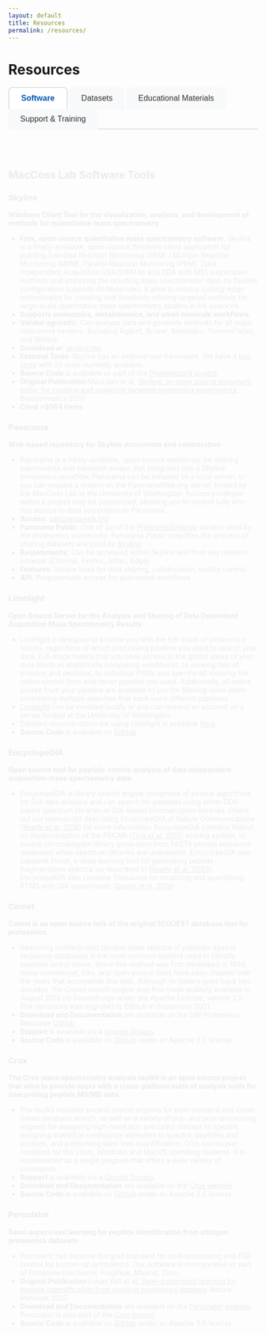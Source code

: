 ```yaml
---
layout: default
title: Resources
permalink: /resources/
---
```


# Resources

<div class="tab-container">
  <div class="tab-navigation">
    <button class="tab-button active" onclick="openTab(event, 'software')">Software</button>
    <button class="tab-button" onclick="openTab(event, 'datasets')">Datasets</button>
    <button class="tab-button" onclick="openTab(event, 'educational')">Educational Materials</button>
    <button class="tab-button" onclick="openTab(event, 'support')">Support & Training</button>
  </div>

  <div id="software" class="tab-content active">
    <div markdown="1">

## MacCoss Lab Software Tools

### Skyline
**Windows Client Tool for the visualization, analysis, and development of methods for quantitative mass spectrometry**
- **Free, open-source quantitative mass spectrometry software.** Skyline is a freely-available, open-source Windows client application for building Selected Reaction Monitoring (SRM) / Multiple Reaction Monitoring (MRM), Parallel Reaction Monitoring (PRM), Data Independent Acquisition (DIA/SWATH) and DDA with MS1 quantitative methods and analyzing the resulting mass spectrometer data. Its flexible configuration supports All Molecules. It aims to employ cutting-edge technologies for creating and iteratively refining targeted methods for large-scale quantitative mass spectrometry studies in life sciences.
- **Supports proteomics, metabolomics, and small molecule workflows.**
- **Vendor agnostic.** Can analyze data and generate methods for all major instrument vendors. Including Agilent, Bruker, Shimadzu, ThermoFisher, and Waters.
- **Download at**: [skyline.ms](https://skyline.ms/skyline.url)
- **External Tools**: Skyline has an external tool framework. We have a [tool store](http://skyline.ms/tools.url) with 20 tools currently available.
- **Source Code** is available as part of the [Proteowizard project](https://github.com/ProteoWizard/pwiz).
- **Original Publication** MacLean et al, [Skyline: an open source document editor for creating and analyzing targeted proteomics experiments](https://academic.oup.com/bioinformatics/article/26/7/966/212410), *Bioinformatics* 2010
- **Cited >5064 times**

### Panorama
**Web-based repository for Skyline documents and colaboration**
- Panorama is a freely-available, open-source webserver for sharing experiments and validated assays that integrates into a Skyline proteomics workflow. Panorama can be installed on a local server, or you can request a project on the PanoramaWeb.org server, hosted by the MacCoss Lab at the University of Washington. Access privileges within a project may be customized, allowing you to control fully who has access to data you publish to Panorama.
- **Access**: [panoramaweb.org](https://panoramaweb.org)
- **Panorama Public**: One of six of the [ProteomeXchange](https://www.proteomexchange.org/) servers used by the proteomics community. Panorama Public simplifies the process of sharing datasets analyzed by [Skyline](https://skyline.ms/skyline.url).
- **Requirements**: Can be accessed within Skyline and from any modern browser (Chrome, Firefox, Safari, Edge)
- **Features**: Unique tools for data sharing, collaboration, quality control
- **API**: Programmatic access for automated workflows

### Limelight
**Open Source Server for the Analysis and Sharing of Data Dependent Acquisition Mass Spectrometry Results**
- Limelight is designed to provide you with the full-stack of proteomics results, regardless of which processing pipeline you used to search your data. Full-stack means that you have access to the global views of your data (such as statistically comparing conditions), to viewing lists of proteins and peptides, to individual PSMs and spectra–all showing the native scores from whichever pipeline you used. Additionally, all native scores from your pipeline are available to you for filtering–even when contrasting multiple searches that each used different pipelines.
- [Limelight](https://limelight.yeastrc.org/limelight/) can be installed locally or you can request an account on a server hosted at the University of Washington.
- Detailed documentation for using Limelight is available [here](https://limelight-ms.readthedocs.io/en/latest/#).
- **Source Code** is available on [GitHub](https://github.com/yeastrc/limelight-core).

### EncyclopeDIA
**Open source tool for peptide-centric analysis of data independent acquisition-mass spectrometry data**
- EncyclopeDIA is library search engine comprised of several algorithms for DIA data analysis and can search for peptides using either DDA-based spectrum libraries or DIA-based chromatogram libraries. Check out our manuscript describing EncyclopeDIA at Nature Communications ([Searle et al, 2018](https://www.nature.com/articles/s41467-018-07454-w)) for more information. EncyclopeDIA contains Walnut, an implementation of the PECAN ([Ting et al, 2017](https://www.nature.com/articles/nmeth.4390)) scoring system, to enable chromatogram library generation from FASTA protein sequence databases when spectrum libraries are unavailable. EncyclopeDIA also supports Prosit, a deep learning tool for generating peptide fragmentation spectra, as described in ([Searle et al, 2020](https://www.nature.com/articles/s41467-020-15346-1)). EncyclopeDIA also contains Thesaurus for localizing and quantifying PTMS with DIA experiments ([Searle et al, 2019]((https://www.nature.com/articles/s41592-019-0498-4)))

### Comet
**Comet is an open source fork of the original SEQUEST database tool for proteomics**
- Searching uninterpreted tandem mass spectra of peptides against sequence databases is the most common method used to identify peptides and proteins. Since this method was first developed in 1993, many commercial, free, and open source tools have been created over the years that accomplish this task. Although its history goes back two decades, the Comet search engine was first made publicly available in August 2012 on SourceForge under the Apache License, version 2.0. The repository was migrated to GitHub in September 2021.
- **Download and Documentation** are available on the UW Proteomics Resource [Github](https://uwpr.github.io/Comet/).
- **Support** is available via a [Google Groups](https://groups.google.com/g/comet-ms).
- **Source Code** is available on [GitHub](https://github.com/UWPR/Comet) under an Apache 2.0 license

### Crux
**The Crux mass spectrometry analysis toolkit is an open source project that aims to provide users with a cross-platform suite of analysis tools for interpreting peptide MS/MS data.**
- The toolkit includes several search engines for both standard and cross-linked database search, as well as a variety of pre- and post-processing engines for assigning high-resolution precursor masses to spectra, assigning statistical confidence estimates to spectra, peptides and proteins, and performing label free quantification. Crux comes pre-complied for the Linux, Windows and MacOS operating systems. It is implemented as a single program that offers a wide variety of commands.
- **Support** is available via a [Google Groups](https://groups.google.com/g/crux-users).
- **Download and Documentation** are available on the [Crux website](https://crux.ms/).
- **Source Code** is available on [GitHub](https://github.com/crux-toolkit/crux-toolkit) under an Apache 2.0 license

### Percolator
**Semi-supervised learning for peptide identification from shotgun proteomics datasets**
- Percolator has become the gold standard for post-processing and FDR control for bottom-up proteomics. Our software is incorporated as part of Proteome Discoverer, FragPipe, Mascot, Crux, 
- **Original Publication** Lukas Käll et al, [Semi-supervised learning for peptide indentification from shotgun proteomics datasets](https://www.nature.com/articles/nmeth1113) *Nature Methods* 2007
- **Download and Documentation** are available on the [Percolator website](http://percolator.ms/). Percolator is also part of the [Crux project](https://crux.ms/).
- **Source Code** is available on [GitHub](https://github.com/crux-toolkit/crux-toolkit) under an Apache 2.0 license.


</div>
</div>

  <div id="datasets" class="tab-content">
    <div markdown="1">

## Public Datasets on [Panorama Public](http://panoramaweb.org/public.url)

**We have made available a number of mass spectrometry datasets on Panorama Public**

**[Browse all MacCoss Lab datasets on Panorama Public →](https://panoramaweb.org/project/Panorama%20Public/begin.view#searchTab:expSearchPanel?Targeted%20MS%20Experiment%20List.authors~containsoneof=MacCoss&)**

*The following are highlighted datasets organized by research area:*

#### Recent Method Development & Instrumentation (2024-2025)

- **[Development of highly multiplex targeted proteomics assays in biofluids using a nominal mass ion trap mass spectrometer](https://panoramaweb.org/project/Panorama%20Public/begin.view#searchTab:expSearchPanel?Targeted%20MS%20Experiment%20List.title~contains=Development%20of%20highly%20multiplex%20targeted%20proteomics%20assays%20in%20biofluids%20using%20a%20nominal%20mass%20ion%20trap%20mass%20spectrometer)** - Development of novel targeted proteomics methods for biofluids analysis (PXD065471)
- **[Evaluation of a modified Orbitrap Astral Zoom prototype for quantitative proteomics - Beyond identification lists](https://panoramaweb.org/project/Panorama%20Public/begin.view#searchTab:expSearchPanel?Targeted%20MS%20Experiment%20List.title~contains=Evaluation%20of%20a%20modified%20Orbitrap%20Astral%20Zoom%20prototype%20for%20quantitative%20proteomics)** - Comprehensive evaluation of next-generation mass spectrometry instrumentation for quantitative proteomics (PXD064536)
- **[Tutorials on How to Use PRM Conductor, a Skyline External Tool](https://panoramaweb.org/project/Panorama%20Public/begin.view#searchTab:expSearchPanel?Targeted%20MS%20Experiment%20List.title~contains=Tutorials%20on%20How%20to%20Use%20PRM%20Conductor)** - Educational materials and workflows for parallel reaction monitoring using Skyline external tools
- **[Carafe enables high quality in silico spectral library generation for data-independent acquisition proteomics](https://panoramaweb.org/project/Panorama%20Public/begin.view#searchTab:expSearchPanel?Targeted%20MS%20Experiment%20List.title~contains=Carafe%20enables%20high%20quality%20in%20silico%20spectral%20library%20generation)** - Deep learning approach for high-quality in silico spectral libraries for DIA proteomics (PXD056793)
- **[Characterization of Stellar MS](https://panoramaweb.org/project/Panorama%20Public/begin.view#searchTab:expSearchPanel?Targeted%20MS%20Experiment%20List.title~contains=Characterization%20of%20Stellar%20MS)** - Complete characterization and benchmarking of the Stellar mass spectrometer platform (PXD052734)

#### Data Analysis & Computational Methods
- **[DIA to inform Triple Quad Assay development](https://panoramaweb.org/project/Panorama%20Public/begin.view#searchTab:expSearchPanel?Targeted%20MS%20Experiment%20List.title~contains=DIA%20to%20inform%20Triple%20Quad%20Assay%20development)** - Workflow for using data-independent acquisition to inform targeted assay development (PXD059611)
- **[A transformer model for de novo sequencing of data-independent acquisition mass spectrometry data](https://panoramaweb.org/project/Panorama%20Public/begin.view#searchTab:expSearchPanel?Targeted%20MS%20Experiment%20List.title~contains=A%20transformer%20model%20for%20de%20novo%20sequencing)** - AI-powered peptide sequencing from data-independent acquisition data (PXD053291)
- **[A framework for quality control in quantitative proteomics](https://panoramaweb.org/project/Panorama%20Public/begin.view#searchTab:expSearchPanel?Targeted%20MS%20Experiment%20List.title~contains=A%20framework%20for%20quality%20control%20in%20quantitative%20proteomics)** - Comprehensive guidelines and datasets for proteomics quality control (PXD051318)
- **[Dynamic DIA with real-time alignment](https://panoramaweb.org/project/Panorama%20Public/2023/MacCoss_DynamicDIA/begin.view?)** - Advanced data acquisition strategies for improved proteomics workflows (PXD038508)

#### Clinical & Biomedical Applications
- **[Detection and Quantification of Drug-Protein Adducts in Human Liver](https://panoramaweb.org/project/Panorama%20Public/begin.view#searchTab:expSearchPanel?Targeted%20MS%20Experiment%20List.title~contains=Detection%20and%20Quantification%20of%20Drug-Protein%20Adducts)** - Novel methods for identifying covalent protein modifications from drug metabolism (PXD054246)
- **[Alzheimer's disease proteomics datasets](https://panoramaweb.org/project/Panorama%20Public/2024/MacCoss_AlzheimersProteomics/begin.view?)** - Multiple studies including peptide-centric quantitative proteomics for AD assessment (PXD034525, PXD025668)
- **[Apolipoprotein E isoform quantification](https://panoramaweb.org/project/Panorama%20Public/2023/MacCoss_ApoEIsoforms/begin.view?)** - Metrologically traceable measurements in cerebrospinal fluid (PXD038803)
- **[Mag-Net plasma proteome enrichment](https://panoramaweb.org/project/Panorama%20Public/2023/MacCoss_MagNetPlasma/begin.view?)** - Extracellular vesicle enrichment for enhanced plasma proteomics coverage (PXD042947)

#### Aging & Disease Research
- **[AD-BXD Mouse Hippocampus Proteomics](https://panoramaweb.org/project/Panorama%20Public/begin.view#searchTab:expSearchPanel?Targeted%20MS%20Experiment%20List.title~contains=AD-BXD%20Mouse%20Hippocampus%20Proteomics)** - Comprehensive proteomics datasets from AD-BXD mouse models investigating hippocampus (PXD045425)
- **[AD-BXD Mouse PreFrontal Cortex Proteomics](https://panoramaweb.org/project/Panorama%20Public/begin.view#searchTab:expSearchPanel?Targeted%20MS%20Experiment%20List.title~contains=AD-BXD%20Mouse%20PreFrontal%20Cortex%20Proteomics)** - Comprehensive proteomics datasets from AD-BXD mouse models investigating prefrontal cortex (PXD045403)
- **[Mouse Skeletal Muscle Sarcopenia](https://panoramaweb.org/project/Panorama%20Public/begin.view#searchTab:expSearchPanel?Targeted%20MS%20Experiment%20List.title~contains=Mouse%20Skeletal%20Muscle%20Sarcopenia)** - Proteomics analysis of age-related muscle changes in mouse models (PXD048723)
- **[Mouse heart aging studies](https://panoramaweb.org/project/Panorama%20Public/2023/MacCoss_MouseHeartAging/begin.view?)** - Age-related proteome and acetylome changes with therapeutic interventions (PXD027458, PXD024247)
- **[Drosophila aging metabolomics](https://panoramaweb.org/project/Panorama%20Public/2023/MacCoss_DrosophilaAging/begin.view?)** - Metabolome changes as biomarkers of aging in fruit fly models

#### Analytical Method Validation
- **[Evaluation of Linearity, Lower Limit of Measurement Interval and Imprecision](https://panoramaweb.org/project/Panorama%20Public/begin.view#searchTab:expSearchPanel?Targeted%20MS%20Experiment%20List.title~contains=Evaluation%20of%20Linearity)** - LC-MS/MS method validation for peptide hormone analysis (PXD041410)
- **[FAIMS vs. quadrupole gas phase fractionation](https://panoramaweb.org/project/Panorama%20Public/2023/MacCoss_FAIMSvsQuadrupole/begin.view?)** - Comparative analysis of peptide separation techniques (PXD043458)
- **[Astral mass analyzer evaluation](https://panoramaweb.org/project/Panorama%20Public/2023/MacCoss_AstralEvaluation/begin.view?)** - Performance assessment for data-independent acquisition proteomics (PXD042704)
- **[Matrix-matched calibration curves](https://panoramaweb.org/project/Panorama%20Public/2022/MacCoss_MatrixMatchedCalibration/begin.view?)** - Standardization approaches for quantitative proteomics (PXD014815)

#### Large-Scale Community Resources
- **[LINCS phospho-proteomics datasets](https://panoramaweb.org/project/Panorama%20Public/2022/MacCoss_LINCSPhosphoproteomics/begin.view?)** - Chemical perturbation studies across multiple cell lines and conditions (PXD017458, PXD017459)
- **[Cancer proteomics inter-laboratory study](https://panoramaweb.org/project/Panorama%20Public/2022/MacCoss_CancerProteomics/begin.view?)** - Large-scale validation of multiplexed peptide assays for cancer biomarkers (>54 datasets)
- **[System suitability protocols](https://panoramaweb.org/project/Panorama%20Public/2021/MacCoss_SystemSuitability/begin.view?)** - Multi-site evaluation of LC-MRM-MS instrument performance standards (PXD010535)

#### Software & Workflow Development
- **[Skyline Batch processing](https://panoramaweb.org/project/Panorama%20Public/2022/MacCoss_SkylineBatch/begin.view?)** - User-friendly interfaces for high-throughput proteomics analysis (PXD029665, PXD029663)
- **[Limelight data sharing](https://panoramaweb.org/project/Panorama%20Public/2022/MacCoss_LimelightDataSharing/begin.view?)** - Open-source platforms for mass spectrometry data visualization and collaboration
- **[Small molecule analysis with Skyline](https://panoramaweb.org/project/Panorama%20Public/2021/MacCoss_SmallMoleculeSkyline/begin.view?)** - Metabolomics and lipidomics workflows using Skyline software

#### Specialized Applications
- **[Cross-linking mass spectrometry](https://panoramaweb.org/project/Panorama%20Public/2023/MacCoss_CrosslinkingMS/begin.view?)** - Protein-protein interaction studies using chemical cross-linking (PXD030871)
- **[Ion mobility spectrometry integration](https://panoramaweb.org/project/Panorama%20Public/2021/MacCoss_IonMobility/begin.view?)** - Multi-dimensional separation techniques for enhanced analysis (PXD010650)
- **[Post-translational modification analysis](https://panoramaweb.org/project/Panorama%20Public/2022/MacCoss_PTMAnalysis/begin.view?)** - Comprehensive PTM characterization in various biological systems
- **[Grizzly bear serum proteomics](https://panoramaweb.org/project/Panorama%20Public/2021/MacCoss_GrizzlyBearSerum/begin.view?)** - Wildlife proteomics applications demonstrating method versatility (PXD023555)

*All datasets include processed results as Skyline documents and raw datafiles. Many datasets are paired with published manuscripts.*

</div>
</div>

  <div id="educational" class="tab-content">
    <div markdown="1">

## Educational Materials
### Useful Mass Spectrometry Information
- **[UWPR LC-MS Tips and Tricks](https://proteomicsresource.washington.edu/protocols05/)** -- A collection of URLs with LC-MS tricks, instrument setup, etc... *Definitely bookmark this page.* 
- **[UWPR Analysis Tools](https://proteomicsresource.washington.edu/protocols06/)** -- A collection of websites and tools for proteomics and mass spectrometry. 

### Skyline Webinars
**Interactive 90-minute tutorial webinars with Q&A sessions**

#### 2025
- **[#25: Comparing Acquisition Methods](https://skyline.ms/project/home/software/Skyline/events/2025%20Webinars/Webinar%2025/begin.view?)** (Jan 2025)

#### 2024
- **[#24: Skyline for Lipidomics](https://skyline.ms/project/home/software/Skyline/events/2024%20Webinars/Webinar%2024/begin.view?)** (Nov 2024)
- **[#23: Using Skyline Live Reports](https://skyline.ms/project/home/software/Skyline/events/2024%20Webinars/Webinar%2023/begin.view?)** (Sept 2024)

#### 2023 & 2021
- **[#22: Using DIA Data To Create SRM Methods](https://skyline.ms/project/home/software/Skyline/events/2023%20Webinars/Webinar%2022/begin.view?)** (Mar 2023)
- **[#21: Analysis of diaPASEF Data](https://skyline.ms/project/home/software/Skyline/events/2021%20Webinars/Webinar%2021/begin.view?)** (Dec 2021)
- **[#20: Using Skyline Batch for Large-Scale DIA](https://skyline.ms/project/home/software/Skyline/events/2021%20Webinars/Webinar%2020/begin.view?)** (July 2021)

#### 2020 & 2018
- **[#19: Ion Mobility Spectrum Filtering](https://skyline.ms/project/home/software/Skyline/events/2020%20Webinars/Webinar%2019/begin.view?)** (April 2020)
- **[#18: DIA Data Analysis Revisited](https://skyline.ms/project/home/software/Skyline/events/2020%20Webinars/Webinar%2018/begin.view?)** (April 2020)
- **[#17: PRM Method Dev and Data Analysis](https://skyline.ms/project/home/software/Skyline/events/2018%20Webinars/Webinar%2017/begin.view?)** (Jan 2018)

#### 2017 & 2016
- **[#16: Small Molecule Research](https://skyline.ms/project/home/software/Skyline/events/2017%20Webinars/Webinar%2016/begin.view?)** (Nov 2017)
- **[#15: Optimizing Large Scale DIA](https://skyline.ms/project/home/software/Skyline/events/2017%20Webinars/Webinar%2015/begin.view?)** (Apr 2017)
- **[#14: Large Scale DIA](https://skyline.ms/project/home/software/Skyline/events/2017%20Webinars/Webinar%2014/begin.view?)** (Jan 2017)

#### 2015
- **[#12: Isotope Labeled Standards](https://skyline.ms/project/home/software/Skyline/events/2015%20Webinars/Webinar%2012/begin.view?)** (Dec 2015)
- **[#11: Panorama and Panorama Public](https://skyline.ms/project/home/software/Skyline/events/2015%20Webinars/Webinar%2011/begin.view?)** (Oct 2015)
- **[#10: Working with Modifications](https://skyline.ms/project/home/software/Skyline/events/2015%20Webinars/Webinar%2010/begin.view?)** (Sep 2015)
- **[#9: PRM for PTM Studies](https://skyline.ms/project/home/software/Skyline/events/2015%20Webinars/Webinar%209/begin.view?)** (Aug 2015)

#### 2014
- **[#2: Jump Start DIA Analysis with DDA Data](https://skyline.ms/project/home/software/Skyline/events/2014%20Webinars/Webinar%202/begin.view?)** (Dec 2014)
- **[#1: Getting the Most Out of DDA Data](https://skyline.ms/project/home/software/Skyline/events/2014%20Webinars/Webinar%201/begin.view?)** (Nov 2014)

[**View all webinars**](https://skyline.ms/wiki/home/software/Skyline/page.view?name=webinars)

### Skyline Tutorials
**Hands-on tutorials with real data and step-by-step instructions**

#### Introductory
- **[Targeted Method Editing](https://skyline.ms/tutorial_method_edit.url)** (26 pages) - Learn the basics of creating and editing targeted methods
- **[Targeted Method Refinement](https://skyline.ms/tutorial_method_refine.url)** (28 pages) - Optimize your methods for better results
- **[Grouped Study Data Processing](https://skyline.ms/tutorial_grouped.url)** (70 pages) - Analyze grouped experimental data
- **[Existing & Quantitative Experiments](https://skyline.ms/tutorial_existing_quant.url)** (43 pages) - Work with existing data and quantitative analysis

#### Introduction to Full-Scan Acquisition Data
- **[Comparing PRM, DIA, and DDA](https://skyline.ms/tutorial_comp_acq.url)** (38 pages) - Compare different acquisition methods
- **[PRM With an Orbitrap](https://skyline.ms/tutorial_prm_orbi.url)** (44 pages) - Parallel reaction monitoring on Orbitrap instruments
- **[Basic Data Independent Acquisition](https://skyline.ms/tutorial_dia.url)** (40 pages) - Introduction to DIA analysis

#### Full-Scan Acquisition Data
- **[MS1 Full-Scan Filtering](https://skyline.ms/tutorial_ms1_filtering.url)** (41 pages) - Extract quantitative information from MS1 data
- **[DDA Search for MS1 Filtering](https://skyline.ms/tutorial_dda_search.url)** (19 pages) - Use DDA results to enhance MS1 analysis
- **[Parallel Reaction Monitoring (PRM)](https://skyline.ms/tutorial_prm.url)** (40 pages) - Comprehensive PRM workflow
- **[Analysis of DIA/SWATH Data](https://skyline.ms/tutorial_dia_swath.url)** (32 pages) - Process DIA and SWATH-MS data
- **[Analysis of diaPASEF Data](https://skyline.ms/tutorial_dia_pasef.url)** (36 pages) - Work with ion mobility DIA data
- **[Library-Free DIA/SWATH](https://skyline.ms/tutorial_dia_umpire_ttof.url)** (26 pages) - DIA analysis without spectral libraries

#### Small Molecules
- **[Small Molecule Targets](https://skyline.ms/tutorial_small_molecule.url)** (10 pages) - Basic small molecule analysis
- **[Small Molecule Method Development](https://skyline.ms/tutorial_small_method_ce.url)** (37 pages) - Develop targeted small molecule methods
- **[Small Mol. Multidimension Spec. Lib.](https://skyline.ms/tutorial_small_ims.url)** (23 pages) - Use ion mobility for small molecules
- **[Small Molecule Quantification](https://skyline.ms/tutorial_small_quant.url)** (27 pages) - Quantitative small molecule workflows
- **[Hi-Res Metabolomics](https://skyline.ms/tutorial_hi_res_metabolomics.url)** (17 pages) - High-resolution metabolomics analysis

#### Advanced Topics
- **[Absolute Quantification](https://skyline.ms/tutorial_absolute_quant.url)** (19 pages) - Calculate absolute protein concentrations
- **[Custom Reports](https://skyline.ms/tutorial_custom_reports.url)** (33 pages) - Create custom data reports
- **[Advanced Peak Picking Models](https://skyline.ms/tutorial_peak_picking.url)** (28 pages) - Optimize peak detection algorithms
- **[iRT Retention Time Prediction](https://skyline.ms/tutorial_irt.url)** (36 pages) - Use indexed retention times
- **[Collision Energy Optimization](https://skyline.ms/tutorial_optimize_ce.url)** (12 pages) - Optimize fragmentation conditions
- **[Ion Mobility Spectrum Filtering](https://skyline.ms/tutorial_ims.url)** (26 pages) - Advanced ion mobility analysis
- **[Spectral Library Explorer](https://skyline.ms/tutorial_library_explorer.url)** (22 pages) - Explore and manage spectral libraries
- **[Audit Logging](https://skyline.ms/tutorial_audit_log.url)** - Track document changes for compliance

[**View all tutorials**](https://skyline.ms/wiki/home/software/Skyline/page.view?name=tutorials)

### Skyline Videos
**Quick instructional videos for getting started**

- **[Video Demo 1: Creating SRM/MRM Methods](https://skyline.ms/labkey/wiki/home/software/Skyline/page.view?name=video_0-2)** (28 minutes) - Learn to create targeted methods
- **[Video Demo 2: Results Analysis and Method Refinement](https://skyline.ms/labkey/wiki/home/software/Skyline/page.view?name=video_0-5)** (25 minutes) - Analyze results and refine methods
- **[Video Demo 3: Importing Existing Experiments](https://skyline.ms/labkey/wiki/home/software/Skyline/page.view?name=video_0-5b)** (27 minutes) - Work with existing data and isotope standards
- **[Skyline Trailer Video](https://skyline.ms/labkey/wiki/home/software/Skyline/page.view?name=video_trailer)** - Overview of Skyline capabilities

[**View all videos**](https://skyline.ms/wiki/home/software/Skyline/page.view?name=videos)

### YouTube Channels
**Course content and instructional videos**

- **[Skyline Course at UW (2017 & 2018)](https://www.youtube.com/channel/UCOdJj3Spesm_U_2-N_FT7wg)** - University of Washington course materials
- **[May Institute at Northeastern University (2018-2020)](https://www.youtube.com/channel/UCnbUMFlIRLaY7fwfSintWuQ)** - Comprehensive proteomics course content
- **[Targeted Proteomics Course at ETH, Zurich (2016 & 2018)](https://www.youtube.com/channel/UCLLENascNxL22j3pntI7jVA/playlists)** - International course materials

[**View YouTube resources**](https://skyline.ms/wiki/home/software/Skyline/page.view?name=youtube)

### Skyline Tips
**Quick tips and troubleshooting guides**

- **Adduct Descriptions** - Understanding different adduct types
- **Working with Other Quantitative Tools** - Integration with external software
- **How to Display Multiple Peptides** - Visualization techniques
- **Terminology Cheat Sheet** - Key terms and definitions
- **How Skyline Builds Spectral Libraries** - Library construction process
- **ID Annotations Missing with Mascot Search Results** - Troubleshooting search imports
- **DIA Configuration for Thermo Q Exactive Instruments** - Instrument-specific settings
- **How Skyline Calculates Peak Areas and Heights** - Understanding quantification
- **Support for Bruker TOF Instruments** - Vendor-specific guidance
- **Recovering From a Broken Installation** - Troubleshooting installation issues
- **Sharing MS/MS Spectra with Manuscripts** - Publication guidelines
- **Share Skyline Documents in Manuscripts** - Document sharing best practices
- **Export SRM Methods for a Thermo LTQ** - Method export procedures
- **Skyline Lists** - Working with peptide and protein lists
- **Pivot Editor** - Advanced data manipulation
- **Result File Rules** - Managing multiple result files

[**View all tips**](https://skyline.ms/wiki/home/software/Skyline/page.view?name=tips)

### Panorama Documentation
**Comprehensive guides for using Panorama web-based repository**

#### Getting Started
- **Create a Folder in Panorama** - Set up project structure and organization
- **Folder Navigation in Panorama** - Navigate through project hierarchies
- **Adding Users to a Project** - Manage user access and permissions
- **Import Data Into Panorama** - Upload Skyline documents and results
- **Upload Raw Data** - Store mass spectrometry raw files
- **Upload Supplementary Files** - Include additional project materials

#### Data Management
- **Include Subfolders in Panorama Public Submission** - Organize complex datasets
- **Submit Data to Panorama Public** - Share data with the proteomics community
- **Data Validation for ProteomeXchange** - Ensure compliance with repository standards
- **Download Data From Panorama Public** - Access publicly available datasets
- **Finding Unimod matches** - Identify modification annotations

#### Advanced Features
- **Quality Control with AutoQC** - Automated instrument performance monitoring
- **[Document Version Tracking](https://www.labkey.org/Documentation/wiki-page.view?name=panoramaRevisionTrack)** - Track changes and document history
- **Adding Links in Wiki Pages** - Create interconnected documentation
- **Install Panorama** - Set up local Panorama installations

[**View all documentation**](https://panoramaweb.org/home/wiki-page.view?name=documentation) | [**LabKey Panorama Documentation**](https://www.labkey.org/Documentation/wiki-page.view?name=panorama)

### Panorama Tutorials
**Hands-on tutorials for Panorama workflows**

- **[Sharing Skyline Documents](https://panoramaweb.org/home/wiki-page.view?name=tutorials)** - Learn to upload and share Skyline documents in Panorama
- **[Panorama Chromatogram Libraries](https://panoramaweb.org/home/wiki-page.view?name=tutorials)** - Build and manage chromatogram libraries for DIA analysis
- **[Submit Data to Panorama Public](https://panoramaweb.org/home/wiki-page.view?name=tutorials)** - Complete workflow for making data publicly available

[**View all tutorials**](https://panoramaweb.org/home/wiki-page.view?name=tutorials)

### Panorama Webinars
**Educational webinars covering Panorama features and best practices**

#### Recent Webinars (2017-2021)
- **[System Suitability Best Practices with Skyline and Panorama](https://www.labkey.com/webinar/lc-ms-system-suitability-skyline-panorama/)** (June 29, 2021) - LabKey hosted webinar on QC workflows
- **[Introduction to Panorama](https://www.labkey.com/webinar/panorama-targeted-proteomics-research/)** (September 21, 2017) - LabKey hosted overview of Panorama capabilities

#### Skyline/Panorama Joint Webinars
- **[Panorama Public and Panorama AutoQC](https://brendanx-uw1.gs.washington.edu/labkey/project/home/software/Skyline/events/2015%20Webinars/Webinar%2011/begin.view?)** (October 20, 2015) - Skyline Tutorial Webinar #11

#### Historical Webinars (2013-2014)
- **[Panorama: Managing and Analyzing Large Datasets](https://www.youtube.com/watch?v=eZSoBU622Ws)** (August 19, 2014) - YouTube video
- **[Panorama targeted proteomics knowledge base](https://www.youtube.com/watch?v=YyPo0447VUM)** (August 8, 2013) - YouTube video

[**View all webinars**](https://panoramaweb.org/home/wiki-page.view?name=webinars)

</div>
</div>

  <div id="support" class="tab-content">
    <div markdown="1">

## Support & Training

### Forums and Discussion
- [Skyline Support Board](https://skyline.ms/forum)
- [Panorama Support Board](https://panoramaweb.org/forum)
- **[University of Washington Proteomics Listserv](https://mailman23.u.washington.edu/mailman/listinfo/proteomics)** - If you are at UW and doing proteomics you should join this list.

### Proteomics and Mass Spectrometry Courses

#### Upcoming Events (2025)
- **Fall 2025 Skyline Online** - Dates coming soon
- **[The 15th international symposium on proteomics in the life sciences](https://www.asbmb.org/meetings-events/proteomics-2025)** - Cambridge, MA (August 17-21, 2025)
- **[Skyline Course at the University of Washington](https://skyline.ms/project/home/software/Skyline/events/2025%20UW%20Course/begin.view)** - Seattle, WA (July 7-11, 2025)

#### Recent Past Events (2024-2025)
- **[Two-day Short Course: 08 Quantitative Proteomics: Case Studies](https://www.asms.org/conferences/annual-conference/short-courses)** - ASMS Baltimore, MD (May 31 - June 1, 2025)
- **[Skyline User Group Meeting](https://skyline.ms/2025-ugm.url)** - ASMS Baltimore, MD (June 1, 2025)
- **[May Institute - Computation and statistics for mass spectrometry and proteomics](https://computationalproteomics.khoury.northeastern.edu/)** - Northeastern University, Boston (April 28 - May 11, 2025)
- **[2025 ISAS Dortmund Skyline Training Course](https://www.isas.de/en/events/skyline-course-2025)** - (April 7-10, 2025)
- **[Practical Course on Targeted Proteomics](https://courses.crg.eu/events/targetedproteomics)** - Barcelona, Spain (November 17-22, 2024)
- **[2024 Skyline Online](https://skyline.ms/project/home/software/Skyline/events/2024-10%20Skyline%20Online/begin.view)** - (October 8-9, 10-11, 15-16, 17-18, 2024)
- **[UW Targeted Mass Spectrometry Course](https://skyline.ms/project/home/software/Skyline/events/2024%20UW%20Course/begin.view)** - Seattle, WA (July 8-12, 2024)
- **[Two-day Short Course: 08 Quantitative Proteomics: Case Studies](https://www.asms.org/conferences/annual-conference/short-courses/two-day-courses)** - ASMS Anaheim, CA (June 1-2, 2024)
- **[Skyline User Group Meeting](https://skyline.ms/project/home/software/Skyline/events/2024%20User%20Group%20Meeting%20at%20ASMS/begin.view)** - ASMS Anaheim, CA (June 2, 2024)
- **[May Institute - Computation and statistics for mass spectrometry and proteomics](https://computationalproteomics.khoury.northeastern.edu/)** - Northeastern University, Boston (April 29 - May 10, 2024)
- **[2024 ISAS Dortmund Skyline Training Course](https://www.isas.de/en/events/skyline2024)** - (March 4-7, 2024)
- **[2024 Advances in Proteomics Technologies Hands-on Workshop](https://portal.iitb.ac.in/ceqipapp/courseDetails.jsp?c_id=5476)** - IIT Bombay, India (February 17-18, 2024)

#### Annual and Regular Course Series
- **Skyline Online** - Multi-day virtual training courses (typically October/November)
- **UW Targeted Mass Spectrometry Course** - Annual summer course at University of Washington, Seattle
- **May Institute** - Annual computation and statistics course at Northeastern University, Boston
- **ISAS Dortmund Skyline Training Course** - Annual course in Germany
- **ASMS Short Courses** - Two-day quantitative proteomics courses at ASMS annual conference
- **Skyline User Group Meetings** - Annual meetings at ASMS conferences
- **Targeted Proteomics Course at PRBB, Barcelona** - Biennial EMBO course
- **ETH Zurich DIA/SWATH Courses** - Periodic specialized courses in Switzerland

#### International Workshop Series (2018-2023)
- **Targeted Proteomics Course** - EMBO course at PRBB, Barcelona
- **Pre-HUPO Targeted Proteomics Courses** - International locations
- **Proteomics Informatics Short Courses** - Various international venues
- **Cape Town Quantitative Proteomics Course** - South Africa
- **IIT Bombay Workshops** - Mumbai, India (multiple years)

#### Historical Course Highlights (2012-2023)
- **Pre-Lorne Workshops** - University of Melbourne, Australia
- **MSACL Practical Proteomics Short Courses** - Palm Springs, CA
- **Buck Institute Targeted Proteomics Courses** - Northern San Francisco Bay Area, CA
- **US HUPO Short Courses** - Various US locations
- **Duke University Short Courses** - Durham, NC
- **International Targeted Proteomics Courses** - Shanghai, China
- **MRM Proteomics Virtual Workshops** - Online targeted quantitation training
- **European Summer School Workshops** - Brixen/Bressanone, Italy
- **J-HUPO Workshops** - Tokyo, Japan
- **Fiocruz Workshops** - Brazil
- **ACGT Proteomics Symposiums** - Johannesburg, South Africa

*For current course schedules and registration, visit [Skyline Events](https://skyline.ms/project/home/software/Skyline/events/begin.view)*

</div>
</div>
</div>

<style>
.tab-container {
  max-width: 100%;
}

.tab-navigation {
  display: flex;
  border-bottom: 2px solid #e0e0e0;
  margin-bottom: 20px;
  flex-wrap: wrap;
}

.tab-button {
  background-color: #f8f9fa;
  border: none;
  padding: 12px 24px;
  cursor: pointer;
  font-size: 16px;
  font-weight: 500;
  border-top-left-radius: 8px;
  border-top-right-radius: 8px;
  margin-right: 4px;
  margin-bottom: -2px;
  transition: all 0.3s ease;
  color: #333;
}

.tab-button:hover {
  background-color: #e9ecef;
  color: #0056b3;
}

.tab-button.active {
  background-color: #fff;
  border: 2px solid #e0e0e0;
  border-bottom: 2px solid #fff;
  color: #0056b3;
  font-weight: 600;
}

.tab-content {
  display: none;
  padding: 20px 0;
  animation: fadeIn 0.3s ease-in;
}

.tab-content.active {
  display: block;
}

@keyframes fadeIn {
  from { opacity: 0; transform: translateY(10px); }
  to { opacity: 1; transform: translateY(0); }
}

@media (max-width: 768px) {
  .tab-navigation {
    flex-direction: column;
  }
  
  .tab-button {
    margin-right: 0;
    margin-bottom: 2px;
    border-radius: 4px;
  }
  
  .tab-button.active {
    border: 2px solid #0056b3;
  }
}
</style>

<script>
function openTab(evt, tabName) {
  var i, tabcontent, tablinks;
  
  // Hide all tab content
  tabcontent = document.getElementsByClassName("tab-content");
  for (i = 0; i < tabcontent.length; i++) {
    tabcontent[i].classList.remove("active");
  }
  
  // Remove active class from all tab buttons
  tablinks = document.getElementsByClassName("tab-button");
  for (i = 0; i < tablinks.length; i++) {
    tablinks[i].classList.remove("active");
  }
  
  // Show the selected tab content and mark button as active
  document.getElementById(tabName).classList.add("active");
  evt.currentTarget.classList.add("active");
  
  // Update URL hash without scrolling
  if (history.pushState) {
    history.pushState(null, null, '#' + tabName);
  } else {
    window.location.hash = '#' + tabName;
  }
}

// Handle initial load and hash changes
function handleHashChange() {
  var hash = window.location.hash.substring(1);
  var validTabs = ['software', 'datasets', 'educational', 'support'];
  
  if (hash && validTabs.includes(hash)) {
    // Find and click the corresponding tab button
    var buttons = document.getElementsByClassName('tab-button');
    for (var i = 0; i < buttons.length; i++) {
      if (buttons[i].getAttribute('onclick').includes(hash)) {
        buttons[i].click();
        break;
      }
    }
  }
}

// Listen for hash changes
window.addEventListener('hashchange', handleHashChange);

// Handle initial page load
document.addEventListener('DOMContentLoaded', function() {
  handleHashChange();
});
</script>

